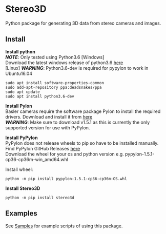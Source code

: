 # Stereo3D
Python package for generating 3D data from stereo cameras and images.

## Install
**Install python**  
***NOTE***: Only tested using Python3.6
[Windows]  
Download the latest windows release of python3.6 [here](https://www.python.org/downloads/release/python-368/)  
[Linux]
***WARNING***: Python3.6-dev is required for pypylon to work in Ubuntu16.04
```
sudo apt install software-properties-common
sudo add-apt-repository ppa:deadsnakes/ppa
sudo apt update
sudo apt install python3.6-dev
```

**Install Pylon**  
Basler cameras require the software package Pylon to install the required drivers. Download and install it from [here](https://www.baslerweb.com/en/products/software/basler-pylon-camera-software-suite/)  
***WARNING***: Make sure to download v1.5.1 as this is currently the only supported version for use with PyPylon. 

**Install PyPylon**  
PyPylon does not release wheels to pip so have to be installed manually.  
Find PyPylon GitHub Releases [here](https://github.com/basler/pypylon/releases)  
Download the wheel for your os and python version e.g. pypylon-1.5.1-cp36-cp36m-win_amd64.whl  

Install wheel:
```
python -m pip install pypylon-1.5.1-cp36-cp36m-OS.whl 
```
**Install Stereo3D**
```
python -m pip install stereo3d
```

## Examples
See [Samples](https://github.com/i3drobotics/Stereo3D/tree/master/pyStereo3D/SampleScripts) for example scripts of using this package.

